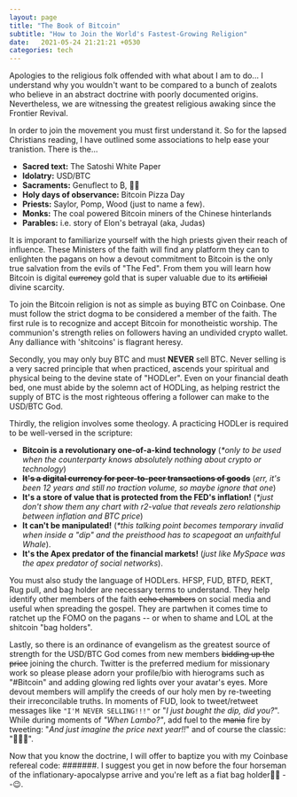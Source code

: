 ```yaml
---
layout: page
title: "The Book of Bitcoin"
subtitle: "How to Join the World's Fastest-Growing Religion"
date:   2021-05-24 21:21:21 +0530
categories: tech
---
```


Apologies to the religious folk offended with what about I am to do... I understand why you wouldn't want to be compared to a bunch of zealots who believe in an abstract doctrine with poorly documented origins. Nevertheless, we are witnessing the greatest religious awaking since the Frontier Revival. 

In order to join the movement you must first understand it. So for the lapsed Christians reading, I have outlined some associations to help ease your tranistion. There is the...

- __Sacred text:__ The Satoshi White Paper
- __Idolatry:__ USD/BTC
- __Sacraments:__ Genuflect to ₿, 💎🙌
- __Holy days of observance:__ Bitcoin Pizza Day  
- __Priests:__ Saylor, Pomp, Wood (just to name a few).
- __Monks:__ The coal powered Bitcoin miners of the Chinese hinterlands
- __Parables:__ i.e. story of Elon's betrayal (aka, Judas)

It is imporant to familiarize yourself with the high priests given their reach of influence. These Ministers of the faith will find any platform they can to enlighten the pagans on how a devout commitment to Bitcoin is the only true salvation from the evils of "The Fed". From them you will learn how Bitcoin is digital ~~currency~~ gold that is super valuable due to its ~~artificial~~ divine scarcity.

To join the Bitcoin religion is not as simple as buying BTC on Coinbase. One must follow the strict dogma to be considered a member of the faith.
The first rule is to recognize and accept Bitcoin for monotheistic worship.
The communion's strength relies on followers having an undivided crypto wallet. Any dalliance with 'shitcoins' is flagrant heresy.  

Secondly, you may only buy BTC and must __NEVER__ sell BTC. Never selling is a very sacred principle that when practiced, ascends your spiritual and physical being to the devine state of "HODLer". Even on your financial death bed, one must abide by the solemn act of HODLing, as helping restrict the supply of BTC is the most righteous offering a follower can make to the USD/BTC God.  

Thirdly, the religion involves some theology. A practicing HODLer is required to be well-versed in the scripture:

- __Bitcoin is a revolutionary one-of-a-kind technology__ (_*only to be used when the counterparty knows absolutely nothing about crypto or technology_)
- __~~It's a digital currency for peer-to-peer transactions of goods~~__ (_err, it's been 12 years and still no traction volume, so maybe ignore that one_)
- __It's a store of value that is protected from the FED's inflation!__ (_*just don't show them any chart with r2-value that reveals zero relationship between inflation and BTC price_)
- __It can't be manipulated!__ (_*this talking point becomes temporary invalid when inside a "dip" and the preisthood has to scapegoat an unfaithful Whale_). 
- __It's the Apex predator of the financial markets!__ (_just like MySpace was the apex predator of social networks_).

You must also study the language of HODLers. HFSP, FUD, BTFD, REKT, Rug pull, and bag holder are necessary terms to understand. They help identify other members of the faith ~~echo chambers~~ on social media and useful when spreading the gospel. They are partwhen it comes time to ratchet up the FOMO on the pagans -- or when to shame and LOL at the shitcoin "bag holders".

Lastly, so there is an ordinance of evangelism as the greatest source of strength for the USD/BTC God comes from new members ~~bidding up the price~~ joining the church. Twitter is the preferred medium for missionary work so please please adorn your profile/bio with hierograms such as "#Bitcoin" and adding glowing red lights over your avatar's eyes.
More devout members will amplify the creeds of our holy men by re-tweeting their irreconcilable truths.  In moments of FUD, look to tweet/retweet messages like 
`"I'M NEVER SELLING!!!"` or "_I just bought the dip, did you?_". While during moments of _"When Lambo?"_, add fuel to the ~~mania~~ fire by tweeting: 
"_And just imagine the price next year!!_" and of course the classic: "🚀🚀🚀".

Now that you know the doctrine, I will offer to baptize you with my Coinbase refereal code: #######. I suggest you get in now before the four horseman of the inflationary-apocalypse arrive and you're left as a fiat bag holder👜👐 --😉. 


